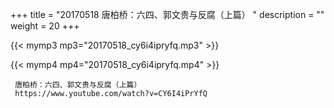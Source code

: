 +++
title = "20170518  唐柏桥：六四、郭文贵与反腐（上篇） "
description = ""
weight = 20
+++

{{< mymp3 mp3="20170518_cy6i4ipryfq.mp3" >}}

{{< mymp4 mp4="20170518_cy6i4ipryfq.mp4" >}}

     
     唐柏桥：六四、郭文贵与反腐（上篇） 
     https://www.youtube.com/watch?v=CY6I4iPrYfQ 
